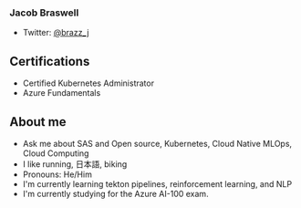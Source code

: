 ### Jacob Braswell

* Twitter: [@brazz_j](https://twitter.com/brazz_j)

Certifications
--------------
* Certified Kubernetes Administrator 
* Azure Fundamentals 

About me
------------
- Ask me about SAS and Open source, Kubernetes, Cloud Native MLOps, Cloud Computing 
- I like running, 日本語, biking
- Pronouns: He/Him
- I'm currently learning tekton pipelines, reinforcement learning, and NLP
- I'm currently studying for the Azure AI-100 exam.  


<!--
**jocobtt/jocobtt** is a ✨ _special_ ✨ repository because its `README.md` (this file) appears on your GitHub profile.

Here are some ideas to get you started:

- 🔭 I’m currently working on ...
- 🌱 I’m currently learning ...
- 👯 I’m looking to collaborate on ...
- 🤔 I’m looking for help with ...
- 💬 Ask me about ...
- 📫 How to reach me: ...
- 😄 Pronouns: ...
- ⚡ Fun fact: ...
-->

